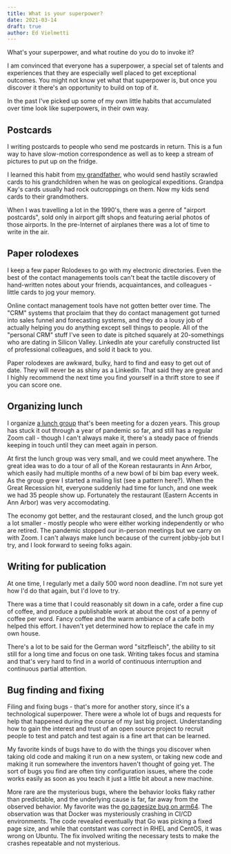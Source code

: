```yaml
---
title: What is your superpower?
date: 2021-03-14
draft: true
author: Ed Vielmetti
---
```

What's your superpower, and what routine do you do to invoke it?

I am convinced that everyone has a superpower, a special
set of talents and experiences that they are especially
well placed to get exceptional outcomes. You might not
know yet what that superpower is, but once you discover
it there's an opportunity to build on top of it.

In the past I've picked up some of my own little habits
that accumulated over time look like superpowers, in their
own way.

## Postcards

I writing postcards to people who send me postcards in return.
This is a fun way to have slow-motion correspondence as well
as to keep a stream of pictures to put up on the fridge.

I learned this habit from [my grandfather], who would send hastily scrawled
cards to his grandchildren when he was on geological expeditions.
Grandpa Kay's cards usually had rock outcroppings on them. Now my kids
send cards to their grandmothers.

[my grandfather]:https://www.geosociety.org/documents/gsa/memorials/v07/Kay-M.pdf

When I was travelling a lot in the 1990's, there was a
genre of "airport postcards", sold only in airport gift
shops and featuring aerial photos of those airports. In
the pre-Internet of airplanes there was a lot of time to
write in the air.

## Paper rolodexes

I keep a few paper Rolodexes to go with my electronic directories.
Even the best of the contact managements tools can't beat the
tactile discovery of hand-written notes about your friends,
acquaintances, and colleagues - little cards to jog your memory.

Online contact management tools have not gotten better over time.
The "CRM" systems that proclaim that they do contact management
got turned into sales funnel and forecasting systems, and they
do a lousy job of actually helping you do anything except
sell things to people. All of the "personal CRM" stuff I've
seen to date is pitched squarely at 20-somethings who are dating
in Silicon Valley. LinkedIn ate your carefully constructed list
of professional colleagues, and sold it back to you.

Paper rolodexes are awkward, bulky, hard to find and easy to
get out of date. They will never be as shiny as a LinkedIn.
That said they are great and I highly recommend the next time
you find yourself in a thrift store to see if you can score one.

## Organizing lunch

I organize [a lunch group] that's been meeting for a dozen years.
This group has stuck it out through a year of pandemic so far,
and still has a regular Zoom call - though I can't always make
it, there's a steady pace of friends keeping in touch until
they can meet again in person.

[a lunch group]:https://groups.io/g/a2b3

At first the lunch group was very small, and we could meet anywhere.
The great idea was to do a tour of all of the Korean restaurants
in Ann Arbor, which easily had multiple months of a new bowl
of bi bim bap every week. As the group grew I started a mailing
list (see a pattern here?). When the Great Recession hit, everyone
suddenly had time for lunch, and one week we had 35 people show up.
Fortunately the restaurant (Eastern Accents in Ann Arbor) was
very accomodating.

The economy got better, and the restaurant closed, and the lunch
group got a lot smaller - mostly people who were either working
independently or who are retired. The pandemic stopped our in-person
meetings but we carry on with Zoom. I can't always make lunch
because of the current jobby-job but I try, and I look forward
to seeing folks again.

## Writing for publication

At one time, I regularly met a daily 500 word noon deadline. I'm not
sure yet how I'd do that again, but I'd love to try.

There was a time that I could reasonably sit down in a cafe,
order a fine cup of coffee, and produce a publishable work at
about the cost of a penny of coffee per word. Fancy coffee
and the warm ambiance of a cafe both helped this effort. I
haven't yet determined how to replace the cafe in my own
house.

There's a lot to be said for the German word "sitzfleisch",
the ability to sit still for a long time and focus on one
task. Writing takes focus and stamina and that's very hard
to find in a world of continuous interruption and
continuous partial attention.

## Bug finding and fixing

Filing and fixing bugs - that's more for another story, since it's a
technological superpower. There were a whole lot of bugs and requests for
help that happened during the course of my last big project. Understanding
how to gain the interest and trust of an open source project to recruit
people to test and patch and test again is a fine art that can be learned.

My favorite kinds of bugs have to do with the things you discover
when taking old code and making it run on a new system, or taking
new code and making it run somewhere the inventors haven't thought
of going yet. The sort of bugs you find are often tiny configuration
issues, where the code works easily as soon as you teach it just a
little bit about a new machine.

More rare are the mysterious bugs, where the behavior looks
flaky rather than predictable, and the underlying cause is
far, far away from the observed behavior. My favorite was
the [go pagesize bug on arm64]. The observation was that Docker
was mysteriously crashing in CI/CD environments. The code revealed
eventually that Go was picking a fixed page size, and while that
contstant was correct in RHEL and CentOS, it was wrong on Ubuntu.
The fix involved writing the necessary tests to make the crashes
repeatable and not mysterious.

[go pagesize bug on arm64]:https://github.com/vielmetti/go-pagesize-test
